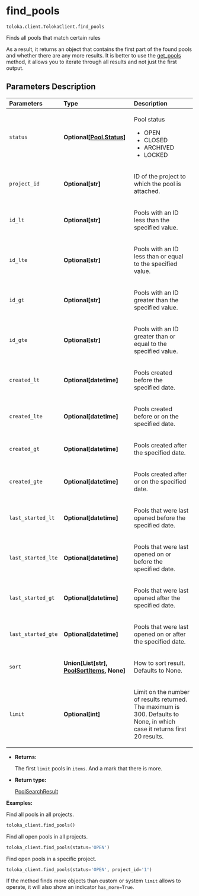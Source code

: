 # find_pools
`toloka.client.TolokaClient.find_pools`

Finds all pools that match certain rules


As a result, it returns an object that contains the first part of the found pools and whether there
are any more results.
It is better to use the [get_pools](toloka.client.TolokaClient.get_pools.md) method, it allows you to iterate through all results
and not just the first output.

## Parameters Description

| Parameters | Type | Description |
| :----------| :----| :-----------|
`status`|**Optional\[[Pool.Status](toloka.client.pool.Pool.Status.md)\]**|<p>Pool status<ul><li>OPEN</li><li>CLOSED</li><li>ARCHIVED</li><li>LOCKED</li></ul></p>
`project_id`|**Optional\[str\]**|<p>ID of the project to which the pool is attached.</p>
`id_lt`|**Optional\[str\]**|<p>Pools with an ID less than the specified value.</p>
`id_lte`|**Optional\[str\]**|<p>Pools with an ID less than or equal to the specified value.</p>
`id_gt`|**Optional\[str\]**|<p>Pools with an ID greater than the specified value.</p>
`id_gte`|**Optional\[str\]**|<p>Pools with an ID greater than or equal to the specified value.</p>
`created_lt`|**Optional\[datetime\]**|<p>Pools created before the specified date.</p>
`created_lte`|**Optional\[datetime\]**|<p>Pools created before or on the specified date.</p>
`created_gt`|**Optional\[datetime\]**|<p>Pools created after the specified date.</p>
`created_gte`|**Optional\[datetime\]**|<p>Pools created after or on the specified date.</p>
`last_started_lt`|**Optional\[datetime\]**|<p>Pools that were last opened before the specified date.</p>
`last_started_lte`|**Optional\[datetime\]**|<p>Pools that were last opened on or before the specified date.</p>
`last_started_gt`|**Optional\[datetime\]**|<p>Pools that were last opened after the specified date.</p>
`last_started_gte`|**Optional\[datetime\]**|<p>Pools that were last opened on or after the specified date.</p>
`sort`|**Union\[List\[str\], [PoolSortItems](toloka.client.search_requests.PoolSortItems.md), None\]**|<p>How to sort result. Defaults to None.</p>
`limit`|**Optional\[int\]**|<p>Limit on the number of results returned. The maximum is 300. Defaults to None, in which case it returns first 20 results.</p>

* **Returns:**

  The first `limit` pools in `items`.
And a mark that there is more.

* **Return type:**

  [PoolSearchResult](toloka.client.search_results.PoolSearchResult.md)

**Examples:**

Find all pools in all projects.

```python
toloka_client.find_pools()
```

Find all open pools in all projects.

```python
toloka_client.find_pools(status='OPEN')
```

Find open pools in a specific project.

```python
toloka_client.find_pools(status='OPEN', project_id='1')
```

If the method finds more objects than custom or system `limit` allows to operate, it will also show an indicator `has_more=True`.
